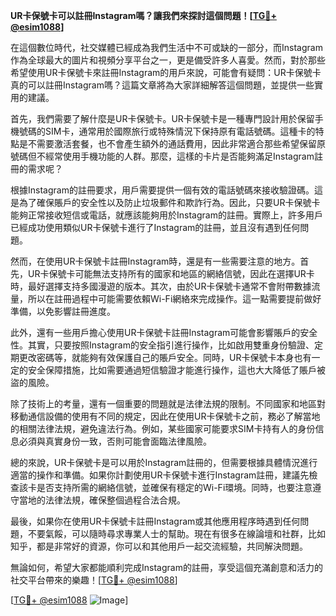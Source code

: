 **UR卡保號卡可以註冊Instagram嗎？讓我們來探討這個問題！[[TG💪+ @esim1088](https://t.me/s/esim1088)]**

在這個數位時代，社交媒體已經成為我們生活中不可或缺的一部分，而Instagram作為全球最大的圖片和視頻分享平台之一，更是備受許多人喜愛。然而，對於那些希望使用UR卡保號卡來註冊Instagram的用戶來說，可能會有疑問：UR卡保號卡真的可以註冊Instagram嗎？這篇文章將為大家詳細解答這個問題，並提供一些實用的建議。

首先，我們需要了解什麼是UR卡保號卡。UR卡保號卡是一種專門設計用於保留手機號碼的SIM卡，通常用於國際旅行或特殊情況下保持原有電話號碼。這種卡的特點是不需要激活套餐，也不會產生額外的通話費用，因此非常適合那些希望保留原號碼但不經常使用手機功能的人群。那麼，這樣的卡片是否能夠滿足Instagram註冊的需求呢？

根據Instagram的註冊要求，用戶需要提供一個有效的電話號碼來接收驗證碼。這是為了確保賬戶的安全性以及防止垃圾郵件和欺詐行為。因此，只要UR卡保號卡能夠正常接收短信或電話，就應該能夠用於Instagram的註冊。實際上，許多用戶已經成功使用類似UR卡保號卡進行了Instagram的註冊，並且沒有遇到任何問題。

然而，在使用UR卡保號卡註冊Instagram時，還是有一些需要注意的地方。首先，UR卡保號卡可能無法支持所有的國家和地區的網絡信號，因此在選擇UR卡時，最好選擇支持多國漫遊的版本。其次，由於UR卡保號卡通常不會附帶數據流量，所以在註冊過程中可能需要依賴Wi-Fi網絡來完成操作。這一點需要提前做好準備，以免影響註冊進度。

此外，還有一些用戶擔心使用UR卡保號卡註冊Instagram可能會影響賬戶的安全性。其實，只要按照Instagram的安全指引進行操作，比如啟用雙重身份驗證、定期更改密碼等，就能夠有效保護自己的賬戶安全。同時，UR卡保號卡本身也有一定的安全保障措施，比如需要通過短信驗證才能進行操作，這也大大降低了賬戶被盜的風險。

除了技術上的考量，還有一個重要的問題就是法律法規的限制。不同國家和地區對移動通信設備的使用有不同的規定，因此在使用UR卡保號卡之前，務必了解當地的相關法律法規，避免違法行為。例如，某些國家可能要求SIM卡持有人的身份信息必須與真實身份一致，否則可能會面臨法律風險。

總的來說，UR卡保號卡是可以用於Instagram註冊的，但需要根據具體情況進行適當的操作和準備。如果你計劃使用UR卡保號卡進行Instagram註冊，建議先檢查該卡是否支持所需的網絡信號，並確保有穩定的Wi-Fi環境。同時，也要注意遵守當地的法律法規，確保整個過程合法合規。

最後，如果你在使用UR卡保號卡註冊Instagram或其他應用程序時遇到任何問題，不要氣餒，可以隨時尋求專業人士的幫助。現在有很多在線論壇和社群，比如知乎，都是非常好的資源，你可以和其他用戶一起交流經驗，共同解決問題。

無論如何，希望大家都能順利完成Instagram的註冊，享受這個充滿創意和活力的社交平台帶來的樂趣！[[TG💪+ @esim1088](https://t.me/s/esim1088)] 

[[TG💪+ @esim1088](https://t.me/s/esim1088) ![Image](https://i.postimg.cc/4NQfJmqS/Snipaste-2025-05-13-00-14-12.png)]